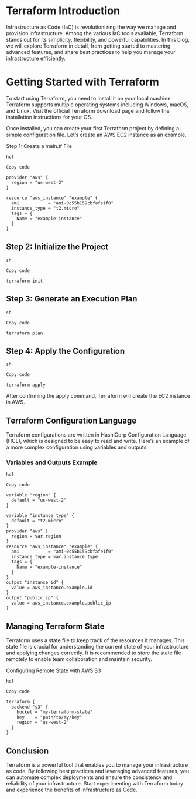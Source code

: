 # Terraform Introduction
Infrastructure as Code (IaC) is revolutionizing the way we manage and provision infrastructure. Among the various IaC tools available, Terraform stands out for its simplicity, flexibility, and powerful capabilities. In this blog, we will explore Terraform in detail, from getting started to mastering advanced features, and share best practices to help you manage your infrastructure efficiently.
# Getting Started with Terraform
To start using Terraform, you need to install it on your local machine. Terraform supports multiple operating systems including Windows, macOS, and Linux. Visit the official Terraform download page and follow the installation instructions for your OS.

Once installed, you can create your first Terraform project by defining a simple configuration file. Let’s create an AWS EC2 instance as an example.

Step 1: Create a main.tf File
```
hcl
```
```
Copy code
```
```
provider "aws" {
  region = "us-west-2"
}
```
```
resource "aws_instance" "example" {
  ami           = "ami-0c55b159cbfafe1f0"
  instance_type = "t2.micro"
  tags = {
    Name = "example-instance"
  }
}
```
## Step 2: Initialize the Project
```
sh
```
```
Copy code
```
```
terraform init
```
## Step 3: Generate an Execution Plan
```
sh
```
```
Copy code
```
```
terraform plan
```
## Step 4: Apply the Configuration
```
sh
```
```
Copy code
```
```
terraform apply
```
After confirming the apply command, Terraform will create the EC2 instance in AWS.

## Terraform Configuration Language
Terraform configurations are written in HashiCorp Configuration Language (HCL), which is designed to be easy to read and write. Here’s an example of a more complex configuration using variables and outputs.

### Variables and Outputs Example
```
hcl
```
```
Copy code
```
```
variable "region" {
  default = "us-west-2"
}
```
```
variable "instance_type" {
  default = "t2.micro"
}
provider "aws" {
  region = var.region
}
resource "aws_instance" "example" {
  ami           = "ami-0c55b159cbfafe1f0"
  instance_type = var.instance_type
  tags = {
    Name = "example-instance"
  }
}
output "instance_id" {
  value = aws_instance.example.id
}
output "public_ip" {
  value = aws_instance.example.public_ip
}
```
## Managing Terraform State
Terraform uses a state file to keep track of the resources it manages. This state file is crucial for understanding the current state of your infrastructure and applying changes correctly. It is recommended to store the state file remotely to enable team collaboration and maintain security.

Configuring Remote State with AWS S3
```
hcl
```
```
Copy code
```
```
terraform {
  backend "s3" {
    bucket = "my-terraform-state"
    key    = "path/to/my/key"
    region = "us-west-2"
  }
}
```
## Conclusion
Terraform is a powerful tool that enables you to manage your infrastructure as code. By following best practices and leveraging advanced features, you can automate complex deployments and ensure the consistency and reliability of your infrastructure. Start experimenting with Terraform today and experience the benefits of Infrastructure as Code.